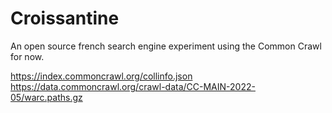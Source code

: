# Croissantine

An open source french search engine experiment using the Common Crawl for now.

https://index.commoncrawl.org/collinfo.json
https://data.commoncrawl.org/crawl-data/CC-MAIN-2022-05/warc.paths.gz
